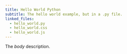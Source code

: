 ```yaml
---
title: Hello World Python
subtitle: The hello world example, but in a .py file.
linked_files:
  - hello_world.py
  - hello_world.css
  - hello_world.js
---
```

The *body* description.
